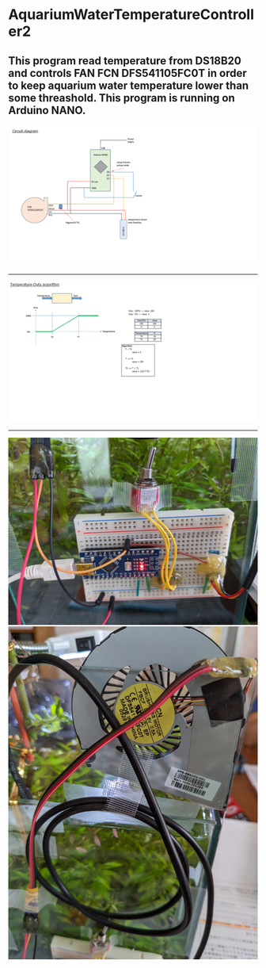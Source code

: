 # AquariumWaterTemperatureController2
This program read temperature from DS18B20 and controls FAN FCN DFS541105FC0T
in order to keep aquarium water temperature lower than some threashold.
This program is running on Arduino NANO.
---
![CircuitDiagram](images/circuitDiagram.png "CircuitDiagram")

---
![TemperatureDutyArgorithm](images/TemperatureDutyArgorithm.png "TemperatureDutyArgorithm")

---
![Arduino](images/image01.jpg "Arduino")
![FAN](images/image02.jpg "FAN")

